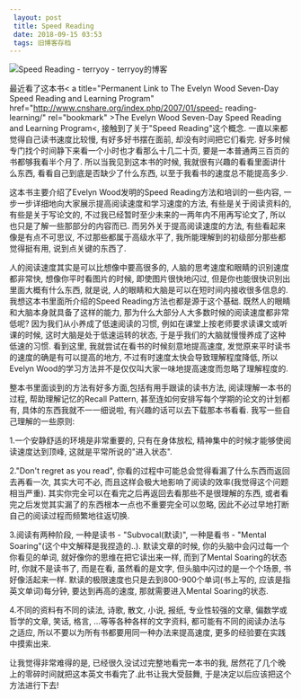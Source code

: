 ```yaml
---
 layout: post
 title: Speed Reading
 date: 2018-09-15 03:53
 tags: 旧博客存档
---
```

![Speed Reading - terryoy -
terryoy的博客](http://imglf3.nosdn0.126.net/img/d3RhVFdGTXZTU3FWYjUvU0NEZTFhc3JTYTlqR0F3cXJtVlN0Rk9kZS9ROVhTNWEvdWZjZnZnPT0.jpg)

最近看了这本书< a title="Permanent Link to The Evelyn Wood Seven-Day Speed Reading
and Learning Program" href="http://www.cnshare.org/index.php/2007/01/speed-
reading-learning/" rel="bookmark" >The Evelyn Wood Seven-Day Speed Reading and
Learning Program<, 接触到了关于"Speed Reading"这个概念. 一直以来都觉得自己读书速度比较慢, 有好多好书摆在面前,
却没有时间把它们看完. 好多时候专门找个时间静下来看一个小时也才看那么十几二十页, 要是一本普通两三百页的书都够我看半个月了. 所以当我见到这本书的时候,
我就很有兴趣的看看里面讲什么东西, 看看自己到底是否缺少了什么东西, 以至于我看书的速度总不能提高多少.



这本书主要介绍了Evelyn Wood发明的Speed Reading方法和培训的一些内容, 一步一步详细地向大家展示提高阅读速度和学习速度的方法,
有些是关于阅读资料的, 有些是关于写论文的, 不过我已经暂时至少未来的一两年内不用再写论文了, 所以也只是了解一些那部分的内容而已.
而另外关于提高阅读速度的方法, 有些看起来像是有点不可思议, 不过那些都属于高级水平了, 我所能理解到的初级部分那些都觉得挺有用, 说到点关键的东西了.



人的阅读速度其实是可以比想像中要高很多的, 人脑的思考速度和眼睛的识别速度都非常快, 想像你平时看图片的时候, 即使图片很快地闪过,
但是你也能很快识别出里面大概有什么东西, 就是说, 人的眼睛和大脑是可以在短时间内接收很多信息的. 我想这本书里面所介绍的Speed
Reading方法也都是源于这个基础. 既然人的眼睛和大脑本身就具备了这样的能力, 那为什么大部分人大多数时候的阅读速度都非常低呢?
因为我们从小养成了低速阅读的习惯, 例如在课堂上按老师要求读课文或听课的时候, 这时大脑是处于低速运转的状态, 于是乎我们的大脑就慢慢养成了这种低速的习惯.
看到这里, 我就尝试在看书的时候刻意地提高速度, 发觉原来平时读书的速度的确是有可以提高的地方, 不过有时速度太快会导致理解程度降低, 所以Evelyn
Wood的学习方法并不是仅仅叫大家一味地提高速度而忽略了理解程度的.



整本书里面谈到的方法有好多方面,包括有用手跟读的读书方法, 阅读理解一本书的过程, 帮助理解记忆的Recall Pattern,
甚至连如何安排写每个学期的论文的计划都有, 具体的东西我就不一一细说啦, 有兴趣的话可以去下载那本书看看. 我写一些自己理解的一些原则:



1.一个安静舒适的环境是非常重要的, 只有在身体放松, 精神集中的时候才能够使阅读速度达到顶峰, 这就是平常所说的"进入状态".

2."Don't regret as you read", 你看的过程中可能总会觉得看漏了什么东西而返回去再看一次, 其实大可不必,
而且这样会极大地影响了阅读的效率(我觉得这个问题相当严重). 其实你完全可以在看完之后再返回去看那些不是很理解的东西,
或者看完之后发觉其实漏了的东西根本一点也不重要完全可以忽略, 因此不必过早地打断自己的阅读过程而频繁地往返切换.

3.阅读有两种阶段, 一种是读书 - "Subvocal(默读)", 一种是看书 - "Mental Soaring"(这个中文解释是我捏造的..).
默读文章的时候, 你的头脑中会闪过每一个你看见的单词, 就好像你的思维在把它读出来一样, 而到了Mental Soaring的状态时, 你就不是读书了,
而是在看, 虽然看的是文字, 但头脑中闪过的是一个个场景, 书好像活起来一样. 默读的极限速度也只是去到800-900个单词(书上写的,
应该是指英文单词)每分钟, 要达到再高的速度, 那就需要进入Mental Soaring的状态.

4.不同的资料有不同的读法, 诗歌, 散文, 小说, 报纸, 专业性较强的文章, 偏数学或哲学的文章, 笑话, 格言, ...等等各种各样的文字资料,
都可能有不同的阅读办法与之适应, 所以不要以为所有书都要用同一种办法来提高速度, 更多的经验要在实践中摸索出来.



让我觉得非常难得的是, 已经很久没试过完整地看完一本书的我, 居然花了几个晚上的零碎时间就把这本英文书看完了.此书让我大受鼓舞,
于是决定以后应该把这个方法进行下去!


